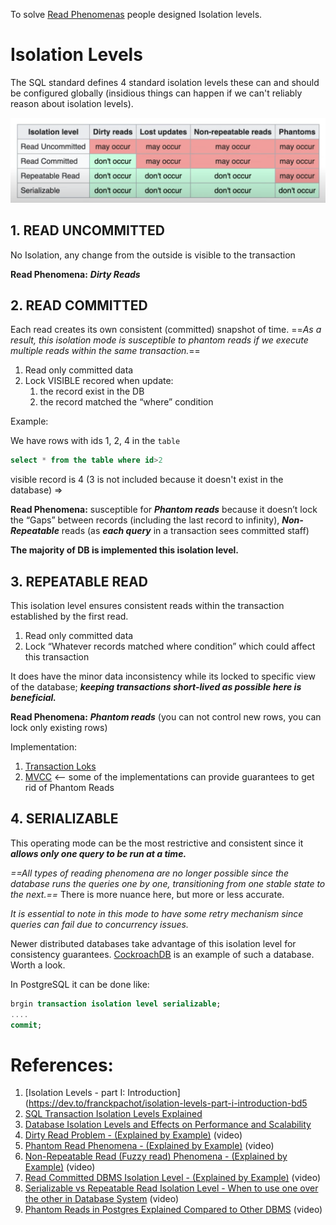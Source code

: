 
To solve [Read Phenomenas](Read%20Phenomenas.md) people designed Isolation levels.

# Isolation Levels

The SQL standard defines 4 standard isolation levels these can and should be configured globally (insidious things can happen if we can't reliably reason about isolation levels).

![Pasted image 20231210225424](../../../../_Attachments/Pasted%20image%2020231210225424.png)

## 1. READ UNCOMMITTED

No Isolation, any change from the outside is visible to the transaction

**Read Phenomena:** ***Dirty Reads***

## 2. READ COMMITTED

Each read creates its own consistent (committed) snapshot of time. ==*As a result, this isolation mode is susceptible to phantom reads if we execute multiple reads within the same transaction.*==

1. Read only committed data
2. Lock VISIBLE recored when update:
	1. the record exist in the DB
	2. the record matched the “where” condition

Example: 

We have rows with ids 1, 2, 4 in the `table`

```SQL
select * from the table where id>2
```

visible record is 4 (3 is not included because it doesn't exist in the database) => 

**Read Phenomena:** susceptible for ***Phantom reads*** because it doesn’t lock the “Gaps” between records (including the last record to infinity), ***Non-Repeatable*** reads (as ***each query*** in a transaction sees committed staff)

**The majority of DB is implemented this isolation level.** 
## 3. REPEATABLE READ

This isolation level ensures consistent reads within the transaction established by the first read. 

1. Read only committed data
2. Lock “Whatever records matched where condition” which could affect this transaction

It does have the minor data inconsistency while its locked to specific view of the database; ***keeping transactions short-lived as possible here is beneficial.***

**Read Phenomena:** ***Phantom reads*** (you can not control new rows, you can lock only existing rows)

Implementation:
1. [Transaction Loks](Transaction%20Loks.md)
2. [MVCC](MVCC.md) <-- some of the implementations can provide guarantees to get rid of Phantom Reads 

## 4. SERIALIZABLE

This operating mode can be the most restrictive and consistent since it ***allows only one query to be run at a time.***

*==All types of reading phenomena are no longer possible since the database runs the queries one by one, transitioning from one stable state to the next.==* There is more nuance here, but more or less accurate.

_It is essential to note in this mode to have some retry mechanism since queries can fail due to concurrency issues._

Newer distributed databases take advantage of this isolation level for consistency guarantees. [CockroachDB](https://www.cockroachlabs.com/?ref=architecturenotes.co) is an example of such a database. Worth a look.

In PostgreSQL it can be done like:

```SQL
brgin transaction isolation level serializable;
....
commit;
```

# References:

1. [Isolation Levels - part I: Introduction](https://dev.to/franckpachot/isolation-levels-part-i-introduction-bd5
2. [SQL Transaction Isolation Levels Explained](http://elliot.land/post/sql-transaction-isolation-levels-explained)
3. [Database Isolation Levels and Effects on Performance and Scalability](http://highscalability.com/blog/2011/2/10/database-isolation-levels-and-their-effects-on-performance-a.html)
4. [Dirty Read Problem - (Explained by Example)](https://www.youtube.com/watch?v=RxIDTbgdcpM&list=PLQnljOFTspQXOkIpdwjsMlVqkIffdqZ2K&index=80) (video)
5. [Phantom Read Phenomena - (Explained by Example)](https://www.youtube.com/watch?v=EA1sjQb_qpQ&list=PLQnljOFTspQXOkIpdwjsMlVqkIffdqZ2K&index=70) (video)
6. [Non-Repeatable Read (Fuzzy read) Phenomena - (Explained by Example)](https://www.youtube.com/watch?v=uTvQPSi_q1c&list=PLQnljOFTspQXOkIpdwjsMlVqkIffdqZ2K&index=72) (video)
7. [Read Committed DBMS Isolation Level - (Explained by Example)](https://www.youtube.com/watch?v=7cvU1Q0AJOU&list=PLQnljOFTspQXOkIpdwjsMlVqkIffdqZ2K&index=73) (video)
8. [Serializable vs Repeatable Read Isolation Level - When to use one over the other in Database System](https://www.youtube.com/watch?v=KoULlXKK1H8&list=PLQnljOFTspQXjD0HOzN7P2tgzu7scWpl2&index=64) (video)
9. [Phantom Reads in Postgres Explained Compared to Other DBMS](https://www.youtube.com/watch?v=MEAD5JNc_Dw&list=PLQnljOFTspQXjD0HOzN7P2tgzu7scWpl2&index=63) (video)